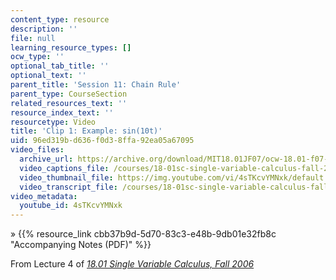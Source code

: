 ```yaml
---
content_type: resource
description: ''
file: null
learning_resource_types: []
ocw_type: ''
optional_tab_title: ''
optional_text: ''
parent_title: 'Session 11: Chain Rule'
parent_type: CourseSection
related_resources_text: ''
resource_index_text: ''
resourcetype: Video
title: 'Clip 1: Example: sin(10t)'
uid: 96ed319b-d636-f0d3-8ffa-92ea05a67095
video_files:
  archive_url: https://archive.org/download/MIT18.01JF07/ocw-18.01-f07-lec04_300k.mp4
  video_captions_file: /courses/18-01sc-single-variable-calculus-fall-2010/86c51e3046fd54ce8e776d09739c53bf_4sTKcvYMNxk.vtt
  video_thumbnail_file: https://img.youtube.com/vi/4sTKcvYMNxk/default.jpg
  video_transcript_file: /courses/18-01sc-single-variable-calculus-fall-2010/5001906bf5691cb84bbc4de69f45e662_4sTKcvYMNxk.pdf
video_metadata:
  youtube_id: 4sTKcvYMNxk
---
```


» {{% resource_link cbb37b9d-5d70-83c3-e48b-9db01e32fb8c "Accompanying Notes (PDF)" %}}

From Lecture 4 of [_18.01 Single Variable Calculus, Fall 2006_](/courses/18-01-single-variable-calculus-fall-2006/video_galleries/video-lectures)